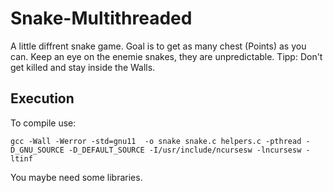 # Snake-Multithreaded

A little diffrent snake game. Goal is to get as many chest (Points) as you can. Keep an eye on the enemie snakes, they are unpredictable. 
Tipp: Don't get killed and stay inside the Walls.


## Execution
To compile use:

 `gcc -Wall -Werror -std=gnu11  -o snake snake.c helpers.c -pthread -D_GNU_SOURCE -D_DEFAULT_SOURCE -I/usr/include/ncursesw -lncursesw -ltinf`
 
You maybe need some libraries.
